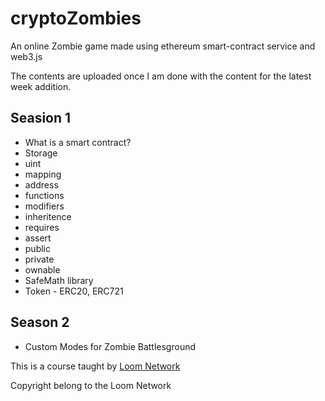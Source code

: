 # cryptoZombies

An online Zombie game made using ethereum smart-contract service and web3.js

The contents are uploaded once I am done with the content for the latest week addition.

## Seasion 1

- What is a smart contract?
- Storage
- uint
- mapping
- address
- functions
- modifiers
- inheritence
- requires
- assert
- public
- private
- ownable
- SafeMath library
- Token - ERC20, ERC721

## Season 2

- Custom Modes for Zombie Battlesground

This is a course taught by [Loom Network](https://loomx.io)

Copyright belong to the Loom Network
